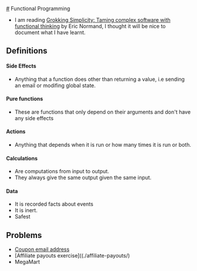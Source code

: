 [#](#) Functional Programming

- I am reading [Grokking Simplicity: Taming complex software with functional
  thinking](https://www.amazon.com/Grokking-Simplicity-software-functional-thinking-ebook/dp/B09781TWFL/ref=sr_1_1?crid=2BYF4GIQ95TMB&keywords=grokking+simplicity&qid=1659261285&sprefix=grokkin%2Caps%2C553&sr=8-1)
  by Eric Normand, I thought it will be nice to document what I have learnt.

## Definitions

#### Side Effects
- Anything that a function does other than returning a value, i.e sending an email or modifing global state.

#### Pure functions
- These are functions that only depend on their arguments and don't have any side effects

#### Actions
- Anything that depends when it is run or how many times it is run or both.

#### Calculations
- Are computations from input to output.
- They always give the same output given the same input.

#### Data
- It is recorded facts about events
- It is inert.
- Safest

## Problems

- [Coupon email address](./coupon-generator)
- [Affiliate payouts exercise]((./affiliate-payouts/)
- MegaMart
